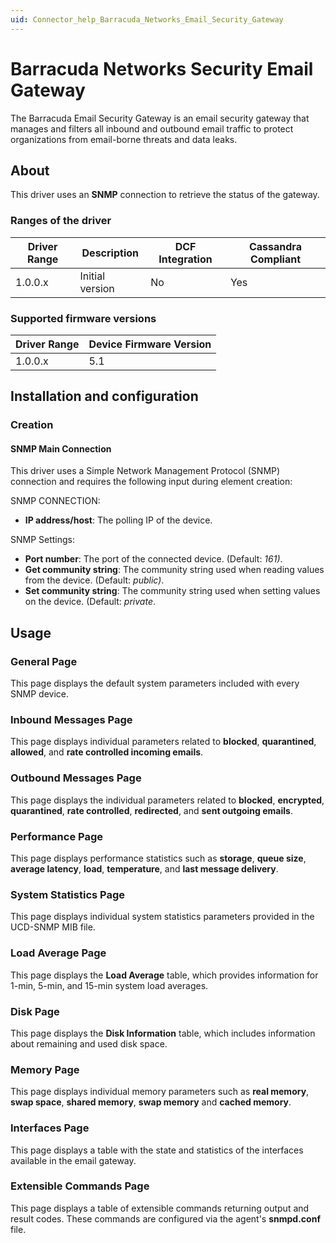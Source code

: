 ```yaml
---
uid: Connector_help_Barracuda_Networks_Email_Security_Gateway
---
```


# Barracuda Networks Security Email Gateway

The Barracuda Email Security Gateway is an email security gateway that manages and filters all inbound and outbound email traffic to protect organizations from email-borne threats and data leaks.

## About

This driver uses an **SNMP** connection to retrieve the status of the gateway.

### Ranges of the driver

| **Driver Range** | **Description** | **DCF Integration** | **Cassandra Compliant** |
|------------------|-----------------|---------------------|-------------------------|
| 1.0.0.x          | Initial version | No                  | Yes                     |

### Supported firmware versions

| **Driver Range** | **Device Firmware Version** |
|------------------|-----------------------------|
| 1.0.0.x          | 5.1                         |

## Installation and configuration

### Creation

#### SNMP Main Connection

This driver uses a Simple Network Management Protocol (SNMP) connection and requires the following input during element creation:

SNMP CONNECTION:

- **IP address/host**: The polling IP of the device.

SNMP Settings:

- **Port number**: The port of the connected device. (Default: *161)*.
- **Get community string**: The community string used when reading values from the device. (Default: *public)*.
- **Set community string**: The community string used when setting values on the device. (Default: *private*.

## Usage

### General Page

This page displays the default system parameters included with every SNMP device.

### Inbound Messages Page

This page displays individual parameters related to **blocked**, **quarantined**, **allowed**, and **rate controlled incoming emails**.

### Outbound Messages Page

This page displays the individual parameters related to **blocked**, **encrypted**, **quarantined**, **rate controlled**, **redirected**, and **sent outgoing emails**.

### Performance Page

This page displays performance statistics such as **storage**, **queue size**, **average latency**, **load**, **temperature**, and **last message delivery**.

### System Statistics Page

This page displays individual system statistics parameters provided in the UCD-SNMP MIB file.

### Load Average Page

This page displays the **Load Average** table, which provides information for 1-min, 5-min, and 15-min system load averages.

### Disk Page

This page displays the **Disk Information** table, which includes information about remaining and used disk space.

### Memory Page

This page displays individual memory parameters such as **real memory**, **swap space**, **shared memory**, **swap memory** and **cached memory**.

### Interfaces Page

This page displays a table with the state and statistics of the interfaces available in the email gateway.

### Extensible Commands Page

This page displays a table of extensible commands returning output and result codes. These commands are configured via the agent's **snmpd.conf** file.
